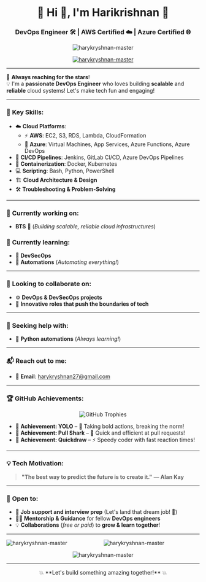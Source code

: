 <h1 align="center">🎉 Hi 👋, I'm Harikrishnan 🎉</h1>
<h3 align="center">DevOps Engineer 🛠️ | AWS Certified ☁️ | Azure Certified 🌐</h3>

<p align="center"> 
  <img src="https://komarev.com/ghpvc/?username=harykryshnan-master&label=🎯%20Profile%20views&color=f75c7e&style=flat" alt="harykryshnan-master" />
</p>

<p align="center"> 
  <a href="https://github.com/ryo-ma/github-profile-trophy">
    <img src="https://github-profile-trophy.vercel.app/?username=harykryshnan-master&theme=radical&no-bg=true&no-frame=true" alt="harykryshnan-master" />
  </a>
</p>

---

🚀 **Always reaching for the stars**!  
💡 I'm a **passionate DevOps Engineer** who loves building **scalable** and **reliable** cloud systems! Let's make tech fun and engaging!  

---

### 🌟 **Key Skills**:
- ☁️ **Cloud Platforms**:  
  - ⚡ **AWS**: EC2, S3, RDS, Lambda, CloudFormation  
  - 🚀 **Azure**: Virtual Machines, App Services, Azure Functions, Azure DevOps
- 🔄 **CI/CD Pipelines**: Jenkins, GitLab CI/CD, Azure DevOps Pipelines
- 🐳 **Containerization**: Docker, Kubernetes
- 💻 **Scripting**: Bash, Python, PowerShell
- 🏗️ **Cloud Architecture & Design**
- 🛠️ **Troubleshooting & Problem-Solving**

---

### 🎯 **Currently working on**:
- **BTS** 💼 (*Building scalable, reliable cloud infrastructures*)

### 🌱 **Currently learning**:
- 🔐 **DevSecOps**
- 🤖 **Automations** (*Automating everything!*)
  
---

### 🎯 **Looking to collaborate on**:
- ⚙️ **DevOps & DevSecOps projects**
- 🧠 **Innovative roles that push the boundaries of tech**

---

### 🤝 **Seeking help with**:
- 🐍 **Python automations** (*Always learning!*)

---

### 📬 **Reach out to me**:
- 📧 **Email**: harykryshnan27@gmail.com

---

### 🏆 **GitHub Achievements**:
<p align="center"> 
  <img src="https://github-profile-trophy.vercel.app/?username=harykryshnan-master&theme=onestar&no-frame=true&margin-w=15" alt="GitHub Trophies" />
</p>

- 🏅 **Achievement: YOLO** – 🚀 Taking bold actions, breaking the norm!
- 🏅 **Achievement: Pull Shark** – 🌟 Quick and efficient at pull requests!
- 🏅 **Achievement: Quickdraw** – ⚡ Speedy coder with fast reaction times!

---

### 💡 **Tech Motivation**:
> **"The best way to predict the future is to create it."** — **Alan Kay**

---

### 🚀 **Open to**:
- 💼 **Job support and interview prep** (Let's land that dream job! 🎯)
- 👨‍🏫 **Mentorship & Guidance** for fellow **DevOps engineers**
- 💡 **Collaborations** (*free or paid*) to **grow & learn together**!

---

<p align="center">
  <img align="left" src="https://github-readme-stats.vercel.app/api/top-langs?username=harykryshnan-master&show_icons=true&locale=en&layout=compact&theme=radical" alt="harykryshnan-master" />
</p>

<p align="center">
  <img align="center" src="https://github-readme-stats.vercel.app/api?username=harykryshnan-master&show_icons=true&locale=en&theme=highcontrast" alt="harykryshnan-master" />
</p>

<p align="center">
  <img align="center" src="https://github-readme-streak-stats.herokuapp.com/?user=harykryshnan-master&theme=tokyonight" alt="harykryshnan-master" />
</p>

---

<p align="center">💥 **Let's build something amazing together!** 💥</p>

